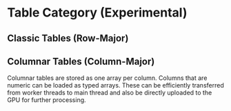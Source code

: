 # Table Category (Experimental)

## Classic Tables (Row-Major)


## Columnar Tables (Column-Major)

Columnar tables are stored as one array per column. Columns that are numeric can be loaded as typed arrays. These can be efficiently transferred from worker threads to main thread and also be directly uploaded to the GPU for further processing.



